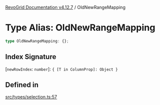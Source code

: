 [RevoGrid Documentation v4.12.7](README.md) / OldNewRangeMapping

# Type Alias: OldNewRangeMapping

```ts
type OldNewRangeMapping: {};
```

## Index Signature

 \[`newRowIndex`: `number`\]: `{ [T in ColumnProp]: Object }`

## Defined in

[src/types/selection.ts:57](https://github.com/revolist/revogrid/blob/435ff99a088c5c293d22eb08cc3e448f60f4eb56/src/types/selection.ts#L57)
